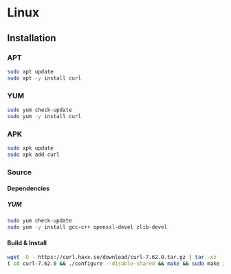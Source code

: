 # Linux

## Installation

### APT

```sh
sudo apt update
sudo apt -y install curl
```

### YUM

```sh
sudo yum check-update
sudo yum -y install curl
```

### APK

```sh
sudo apk update
sudo apk add curl
```

### Source

#### Dependencies

##### YUM

```sh
sudo yum check-update
sudo yum -y install gcc-c++ openssl-devel zlib-devel
```

#### Build & Install

```sh
wget -O - https://curl.haxx.se/download/curl-7.62.0.tar.gz | tar -xz
( cd curl-7.62.0 && ./configure --disable-shared && make && sudo make install )
```
